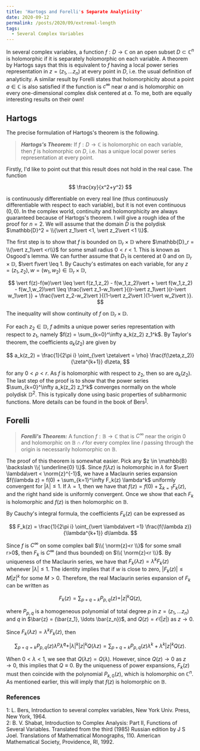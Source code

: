 ```yaml
---
title: 'Hartogs and Forelli's Separate Analyticity'
date: 2020-09-12
permalink: /posts/2020/09/extremal-length
tags:
  - Several Complex Variables
---
```


In several complex variables, a function $f: D \to \mathbb{C}$ on an open subset $D \subset \mathbb{C}^n$ is holomorphic if it is separately holomorphic on each variable. A theorem by Hartogs says that this is equivalent to $f$ having a local power series representation in $z = (z_1,\ldots z_n)$ at every point in $D$, i.e. the usual definition of analyticity. A similar result by Forelli states that holomorphicity about a point $a \in \mathbb{C}$ is also satisfied if the function is $c^\infty$ near $a$ and is holomorphic on every one-dimensional complex disk centered at $a$. To me, both are equally interesting results on their own!

## Hartogs

The precise formulation of Hartogs's theorem is the following.

> **_Hartogs's Theorem:_** If $f: D \to \mathbb{C}$ is holomorphic on each variable, then $f$ is holomorphic on $D$, i.e. has a unique local power series representation at every point.

Firstly, I'd like to point out that this result does not hold in the real case. The function

$$
\frac{xy}{x^2+y^2}
$$

is continuously differentiable on every real line (thus continuously differentiable with respect to each variable), but it is not even continuous $(0,0)$. In the complex world, continuity and holomorphicity are always guaranteed because of Hartogs's theorem. I will give a rough idea of the proof for $n=2$. We will assume that the domain $D$ is the polydisk $\mathbb{D}^2 = \\{\vert z_1\vert <1, \vert z_2\vert <1 \\}$.

The first step is to show that $f$ is bounded on $\mathbb{D}_r \times \mathbb{D}$ where $\mathbb{D}_r = \\{\vert z_1\vert <r\\}$ for some small radius $0<r<1$. This is known as Osgood's lemma. We can further assume that $D_1$ is centered at $0$ and on $\mathbb{D}_r \times \mathbb{D}$, $\vert f\vert  \leq 1. By Cauchy's estimates on each variable, for any $z=(z_1,z_2),w=(w_1,w_2) \in \mathbb{D}_r \times \mathbb{D}$,

$$
\vert f(z)-f(w)\vert  \leq \vert f(z_1,z_2) - f(w_1,z_2)\vert  + \vert f(w_1,z_2) - f(w_1,w_2)\vert  \leq \frac{\vert z_1-w_1\vert }{(r-\vert z_1\vert )(r-\vert w_1\vert )} + \frac{\vert z_2-w_2\vert }{(1-\vert z_2\vert )(1-\vert w_2\vert )}.
$$

The inequality will show continuity of $f$ on $\mathbb{D}_r \times \mathbb{D}$.

For each $z_2 \in \mathbb{D}$, $f$ admits a unique power series representation with respect to $z_1$, namely $f(z) = \sum_{k=0}^\infty a_k(z_2) z_1^k$. By Taylor's theorem, the coefficients $a_k(z_2)$ are given by

$$
a_k(z_2) = \frac{1}{2\pi i} \oint_{\vert \zeta\vert  = \rho} \frac{f(\zeta,z_2)}{\zeta^{k+1}} d\zeta,
$$

for any $0 < \rho < r$. As $f$ is holomorphic with respect to $z_2$, then so are $a_k(z_2)$. The last step of the proof is to show that the power series $\sum_{k=0}^\infty a_k(z_2) z_1^k$ converges normally on the whole polydisk $\mathbb{D}^2$. This is typically done using basic properties of subharmonic functions. More details can be found in the book of Bers<sup>[1](#fn1)</sup>.

## Forelli

> **_Forelli's Theorem:_** A function $f: \mathbb{B} \to \mathbb{C}$ that is $C^\infty$ near the origin $0$ and holomorphic on $\mathbb{B} \cap \mathcal{l}$ for every complex line $l$ passing through the origin is necessarily holomorphic on $\mathbb{B}$.

The proof of this theorem is somewhat easier. Pick any $z \in \mathbb{B} \backslash \\{ \underline{0} \\}$. Since $f(\lambda z)$ is holomorphic in $\lambda$ for $\vert \lambda\vert  < \norm{z}^{-1}$, we have a Maclaurin series expansion $f(\lambda z) = f(0) + \sum_{k=1}^\infty F_k(z) \lambda^k$ uniformly convergent for $\vert \lambda\vert \leq 1$. If $\lambda = 1$, then we have that $f(z) = f(0) + \sum_{k=1} F_k(z)$, and the right hand side is uniformly convergent. Once we show that each $F_k$ is holomorphic and $f(z)$ is then holomorphic on $\mathbb{B}$.

By Cauchy's integral formula, the coefficients $F_k(z)$ can be expressed as

$$
F_k(z) = \frac{1}{2\pi i} \oint_{\vert \lambda\vert =1} \frac{f(\lambda z)}{\lambda^{k+1}} d\lambda.
$$

Since $f$ is $C^\infty$ on some complex ball $\\{ \norm{z}<r \\}$ for some small r>0$, then $F_k$ is $C^\infty$ (and thus bounded) on $\\{ \norm{z}<r \\}$. By uniqueness of the Maclaurin series, we have that $F_k(\lambda z) = \lambda^k F_k(z)$ whenever $\vert \lambda\vert \leq 1$. The identity implies that if $w$ is close to zero, $\vert F_k(z)\vert  \leq M\vert z\vert ^k$ for some $M>0$. Therefore, the real Maclaurin series expansion of $F_k$ can be written as

$$
F_k(z) = \sum_{p+q=k} P_{p,q}(z) + \vert z\vert ^k Q(z),
$$

where $P_{p,q}$ is a homogeneous polynomial of total degree $p$ in $z=(z_1,\ldots z_n)$ and $q$ in $\bar{z} = (\bar{z_1}, \ldots \bar{z_n})$, and $Q(z) = \mathcal{O}(\vert z\vert )$ as $z \to 0$.

Since $F_k(\lambda z) = \lambda^k F_k(z)$, then

$$
\sum_{p+q = k} P_{p,q}(z) \lambda^p \bar{\lambda}^q + \vert \lambda\vert ^k \vert z\vert ^k Q(\lambda z) = \sum_{p+q=k} P_{p,q}(z) \lambda^k + \lambda^k \vert z\vert ^k Q(z).
$$

When $0< \lambda<1$, we see that $Q(\lambda z) = Q(\lambda)$. However, since $Q(z)\to 0$ as $z \to 0$, this implies that $Q \equiv 0$. By the uniqueness of power expansions, $F_k(z)$ must then coincide with the polynomial $P_{k,0}(z)$, which is holomorphic on $\mathbb{C}^n$. As mentioned earlier, this will imply that $f(z)$ is holomorphic on $\mathbb{B}$.

### References

<a name="fn1">1</a>: L. Bers, Introduction to several complex variables, New York Univ. Press, New York, 1964.  
<a name="fn2">2</a>: B. V. Shabat, Introduction to Complex Analysis: Part II, Functions of Several Variables. Translated from the third (1985) Russian edition
by J S Joel. Translations of Mathematical Monographs, 110. American Mathematical Society, Providence, RI, 1992.

